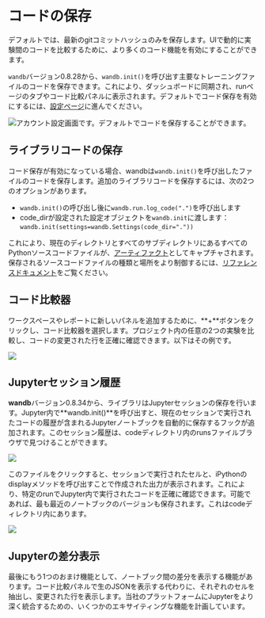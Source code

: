 # コードの保存

デフォルトでは、最新のgitコミットハッシュのみを保存します。UIで動的に実験間のコードを比較するために、より多くのコード機能を有効にすることができます。

`wandb`バージョン0.8.28から、`wandb.init()`を呼び出す主要なトレーニングファイルのコードを保存できます。これにより、ダッシュボードに同期され、runページのタブやコード比較パネルに表示されます。デフォルトでコード保存を有効にするには、[設定ページ](https://app.wandb.ai/settings)に進んでください。

![アカウント設定画面です。デフォルトでコードを保存することができます。](/images/app_ui/code_saving.png)

## ライブラリコードの保存

コード保存が有効になっている場合、wandbは`wandb.init()`を呼び出したファイルのコードを保存します。追加のライブラリコードを保存するには、次の2つのオプションがあります。

* `wandb.init()`の呼び出し後に`wandb.run.log_code(".")`を呼び出します
* code\_dirが設定された設定オブジェクトを`wandb.init`に渡します：`wandb.init(settings=wandb.Settings(code_dir="."))`

これにより、現在のディレクトリとすべてのサブディレクトリにあるすべてのPythonソースコードファイルが、[アーティファクト](https://docs.wandb.ai/ref/python/artifact)としてキャプチャされます。保存されるソースコードファイルの種類と場所をより制御するには、[リファレンスドキュメント](https://docs.wandb.ai/ref/python/run#log\_code)をご覧ください。

## コード比較器

ワークスペースやレポートに新しいパネルを追加するために、**+**ボタンをクリックし、コード比較器を選択します。プロジェクト内の任意の2つの実験を比較し、コードの変更された行を正確に確認できます。以下はその例です。

![](/images/app_ui/code_comparer.png)

## Jupyterセッション履歴

**wandb**バージョン0.8.34から、ライブラリはJupyterセッションの保存を行います。Jupyter内で**wandb.init()**を呼び出すと、現在のセッションで実行されたコードの履歴が含まれるJupyterノートブックを自動的に保存するフックが追加されます。このセッション履歴は、codeディレクトリ内のrunsファイルブラウザで見つけることができます。

![](/images/app_ui/jupyter_session_history.png)

このファイルをクリックすると、セッションで実行されたセルと、iPythonのdisplayメソッドを呼び出すことで作成された出力が表示されます。これにより、特定のrunでJupyter内で実行されたコードを正確に確認できます。可能であれば、最も最近のノートブックのバージョンも保存されます。これはcodeディレクトリ内にあります。

![](/images/app_ui/jupyter_session_history_display.png)
## Jupyterの差分表示

最後にもう1つのおまけ機能として、ノートブック間の差分を表示する機能があります。コード比較パネルで生のJSONを表示する代わりに、それぞれのセルを抽出し、変更された行を表示します。当社のプラットフォームにJupyterをより深く統合するための、いくつかのエキサイティングな機能を計画しています。